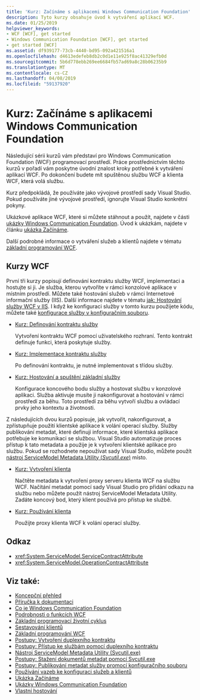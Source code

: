 ```yaml
---
title: 'Kurz: Začínáme s aplikacemi Windows Communication Foundation'
description: Tyto kurzy obsahuje úvod k vytváření aplikací WCF.
ms.date: 01/25/2019
helpviewer_keywords:
- WCF [WCF], get started
- Windows Communication Foundation [WCF], get started
- get started [WCF]
ms.assetid: df939177-73cb-4440-bd95-092a421516a1
ms.openlocfilehash: d4613edefeb8db2c0d1e11e925f8ac41329efb0d
ms.sourcegitcommit: 5b6d778ebb269ee6684fb57ad69a8c28b06235b9
ms.translationtype: MT
ms.contentlocale: cs-CZ
ms.lasthandoff: 04/08/2019
ms.locfileid: "59137920"
---
```

# <a name="tutorial-get-started-with-windows-communication-foundation-applications"></a>Kurz: Začínáme s aplikacemi Windows Communication Foundation
Následující sérii kurzů vám představí pro Windows Communication Foundation (WCF) programovací prostředí. Práce prostřednictvím těchto kurzů v pořadí vám poskytne úvodní znalost kroky potřebné k vytváření aplikací WCF. Po dokončení budete mít spuštěnou službu WCF a klienta WCF, která volá službu. 

Kurz předpokládá, že používáte jako vývojové prostředí sady Visual Studio. Pokud používáte jiné vývojové prostředí, ignorujte Visual Studio konkrétní pokyny. 

Ukázkové aplikace WCF, které si můžete stáhnout a použít, najdete v části [ukázky Windows Communication Foundation](samples/index.md). Úvod k ukázkám, najdete v článku [ukázka Začínáme](samples/getting-started-sample.md).

Další podrobné informace o vytváření služeb a klientů najdete v tématu [základní programování WCF](basic-wcf-programming.md).

## <a name="wcf-tutorials"></a>Kurzy WCF

První tři kurzy popisují definování kontraktu služby WCF, implementaci a hostujte si ji. Je služba, kterou vytvoříte v rámci konzolové aplikace v místním prostředí. Můžete také hostování služeb v rámci Internetové informační služby (IIS). Další informace najdete v tématu [jak: Hostování služby WCF v IIS](feature-details/how-to-host-a-wcf-service-in-iis.md). I když ke konfiguraci služby v tomto kurzu použijete kódu, můžete také [konfigurace služby v konfiguračním souboru](configuring-services-using-configuration-files.md). 

- [Kurz: Definování kontraktu služby](how-to-define-a-wcf-service-contract.md)

    Vytvoření kontraktu WCF pomocí uživatelského rozhraní. Tento kontrakt definuje funkci, která poskytuje služby.

- [Kurz: Implementace kontraktu služby](how-to-implement-a-wcf-contract.md)

    Po definování kontraktu, je nutné implementovat s třídou služby.

- [Kurz: Hostování a spuštění základní služby](how-to-host-and-run-a-basic-wcf-service.md)

    Konfigurace koncového bodu služby a hostovat službu v konzolové aplikaci. Služba aktivuje musíte ji nakonfigurovat a hostování v rámci prostředí za běhu. Toto prostředí za běhu vytvoří službu a ovládací prvky jeho kontextu a životnosti.

Z následujících dvou kurzů popisuje, jak vytvořit, nakonfigurovat, a zpřístupňuje použití klientské aplikace k volání operací služby. Služby publikování metadat, které definují informace, které klientská aplikace potřebuje ke komunikaci se službou. Visual Studio automatizuje proces přístup k tato metadata a použije je k vytvoření klientské aplikace pro službu. Pokud se rozhodnete nepoužívat sady Visual Studio, můžete použít [nástroj ServiceModel Metadata Utility (*Svcutil.exe*)](servicemodel-metadata-utility-tool-svcutil-exe.md) místo.

- [Kurz: Vytvoření klienta](how-to-create-a-wcf-client.md)

    Načtěte metadata k vytvoření proxy serveru klienta WCF na službu WCF. Načítání metadat pomocí sady Visual Studio pro přidání odkazu na službu nebo můžete použít nástroj ServiceModel Metadata Utility. Zadáte koncový bod, který klient používá pro přístup ke službě.

- [Kurz: Používání klienta](how-to-use-a-wcf-client.md)

    Použijte proxy klienta WCF k volání operací služby.

## <a name="reference"></a>Odkaz

- <xref:System.ServiceModel.ServiceContractAttribute>
- <xref:System.ServiceModel.OperationContractAttribute>

## <a name="see-also"></a>Viz také:

- [Koncepční přehled](conceptual-overview.md)
- [Příručka k dokumentaci](guide-to-the-documentation.md)
- [Co je Windows Communication Foundation](whats-wcf.md)
- [Podrobnosti o funkcích WCF](feature-details/index.md)
- [Základní programovací životní cyklus](basic-programming-lifecycle.md)
- [Sestavování klientů](building-clients.md)
- [Základní programování WCF](basic-wcf-programming.md)
- [Postupy: Vytvoření duplexního kontraktu](feature-details/how-to-create-a-duplex-contract.md)
- [Postupy: Přístup ke službám pomocí duplexního kontraktu](feature-details/how-to-access-services-with-a-duplex-contract.md)
- [Nástroj ServiceModel Metadata Utility (Svcutil.exe)](servicemodel-metadata-utility-tool-svcutil-exe.md)
- [Postupy: Stažení dokumentů metadat pomocí Svcutil.exe](feature-details/how-to-use-svcutil-exe-to-download-metadata-documents.md)
- [Postupy: Publikování metadat služby promocí konfiguračního souboru](feature-details/how-to-publish-metadata-for-a-service-using-a-configuration-file.md)
- [Používání vazeb ke konfiguraci služeb a klientů](using-bindings-to-configure-services-and-clients.md)
- [Ukázka Začínáme](samples/getting-started-sample.md)
- [Ukázky Windows Communication Foundation](samples/index.md)
- [Vlastní hostování](samples/self-host.md)

